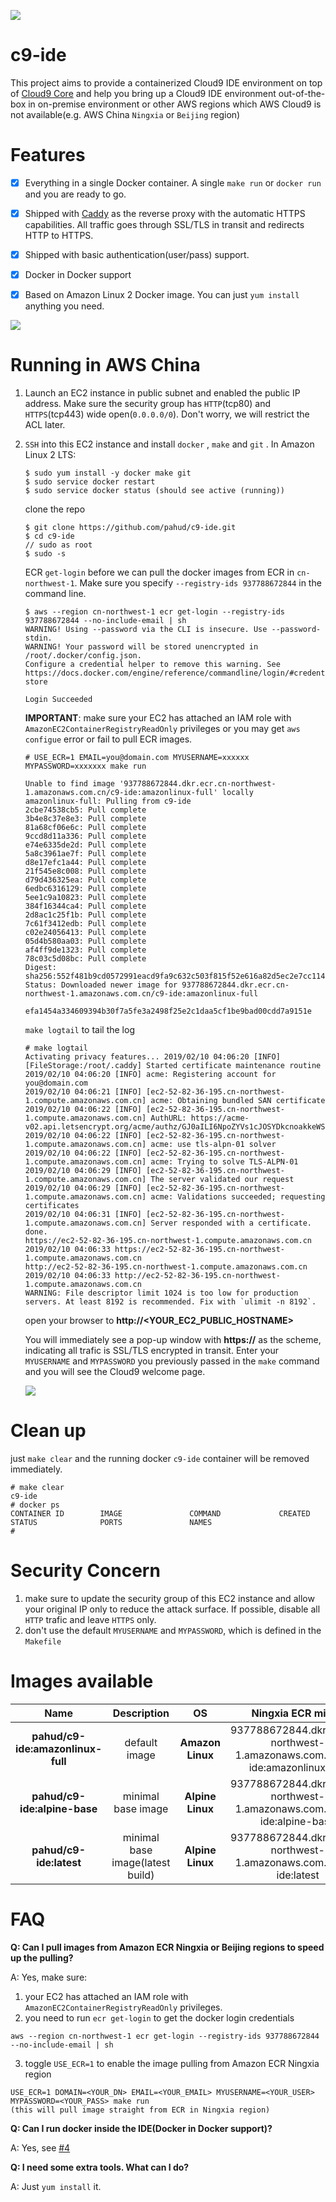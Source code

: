 ![](https://travis-ci.org/pahud/c9-ide.svg?branch=master)

# c9-ide

This project aims to provide a containerized Cloud9 IDE environment on top of [Cloud9 Core](https://github.com/c9/core) and help you bring up a Cloud9 IDE environment out-of-the-box in on-premise environment or other AWS regions which AWS Cloud9 is not available(e.g. AWS China `Ningxia` or `Beijing` region)



# Features

- [x] Everything in a single Docker container. A single `make run` or `docker run` and you are ready to go.
- [x] Shipped with [Caddy](https://caddyserver.com/) as the reverse proxy with the automatic HTTPS capabilities. All traffic goes through SSL/TLS in transit and redirects HTTP to HTTPS.
- [x] Shipped with basic authentication(user/pass) support. 
- [x] Docker in Docker support
- [x] Based on Amazon Linux 2 Docker image. You can just `yum install` anything you need.




![](images/00.png)



# Running in AWS China

1. Launch an EC2 instance in public subnet and enabled the public IP address. Make sure the security group has `HTTP`(tcp80) and `HTTPS`(tcp443) wide open(`0.0.0.0/0`). Don't worry, we will restrict the ACL later.

   

2. `SSH` into this EC2 instance and install `docker` , `make` and `git` . In Amazon Linux 2 LTS:

   ```
   $ sudo yum install -y docker make git
   $ sudo service docker restart
   $ sudo service docker status (should see active (running))
   ```

   clone the repo

   ```
   $ git clone https://github.com/pahud/c9-ide.git
   $ cd c9-ide
   // sudo as root
   $ sudo -s
   ```

   

   ECR `get-login` before we can pull the docker images from ECR in `cn-northwest-1`. Make sure you specify `--registry-ids 937788672844` in the command line.

   ```
   $ aws --region cn-northwest-1 ecr get-login --registry-ids 937788672844 --no-include-email | sh
   WARNING! Using --password via the CLI is insecure. Use --password-stdin.
   WARNING! Your password will be stored unencrypted in /root/.docker/config.json.
   Configure a credential helper to remove this warning. See
   https://docs.docker.com/engine/reference/commandline/login/#credentials-store
   
   Login Succeeded
   
   ```

   **IMPORTANT**: make sure your EC2 has attached an IAM role with `AmazonEC2ContainerRegistryReadOnly` privileges or you may get `aws configue` error or fail to pull ECR images.

   

   ```
   # USE_ECR=1 EMAIL=you@domain.com MYUSERNAME=xxxxxx MYPASSWORD=xxxxxxx make run
   
   Unable to find image '937788672844.dkr.ecr.cn-northwest-1.amazonaws.com.cn/c9-ide:amazonlinux-full' locally
   amazonlinux-full: Pulling from c9-ide
   2cbe74538cb5: Pull complete 
   3b4e8c37e8e3: Pull complete 
   81a68cf06e6c: Pull complete 
   9ccd8d11a336: Pull complete 
   e74e6335de2d: Pull complete 
   5a8c3961ae7f: Pull complete 
   d8e17efc1a44: Pull complete 
   21f545e8c008: Pull complete 
   d79d436325ea: Pull complete 
   6edbc6316129: Pull complete 
   5ee1c9a10823: Pull complete 
   384f16344ca4: Pull complete 
   2d8ac1c25f1b: Pull complete 
   7c61f3412edb: Pull complete 
   c02e24056413: Pull complete 
   05d4b580aa03: Pull complete 
   af4ff9de1323: Pull complete 
   78c03c5d08bc: Pull complete 
   Digest: sha256:552f481b9cd0572991eacd9fa9c632c503f815f52e616a82d5ec2e7cc114fda5
   Status: Downloaded newer image for 937788672844.dkr.ecr.cn-northwest-1.amazonaws.com.cn/c9-ide:amazonlinux-full
   
   efa1454a334609394b30f7a5fe3a2498f25e2c1daa5cf1be9bad00cdd7a9151e
   
   ```

   `make logtail` to tail the log

   ```
   # make logtail
   Activating privacy features... 2019/02/10 04:06:20 [INFO][FileStorage:/root/.caddy] Started certificate maintenance routine
   2019/02/10 04:06:20 [INFO] acme: Registering account for you@domain.com
   2019/02/10 04:06:21 [INFO] [ec2-52-82-36-195.cn-northwest-1.compute.amazonaws.com.cn] acme: Obtaining bundled SAN certificate
   2019/02/10 04:06:22 [INFO] [ec2-52-82-36-195.cn-northwest-1.compute.amazonaws.com.cn] AuthURL: https://acme-v02.api.letsencrypt.org/acme/authz/GJ0aILI6NpoZYVs1cJOSYDkcnoakkeWSEQ1mfFKiogs
   2019/02/10 04:06:22 [INFO] [ec2-52-82-36-195.cn-northwest-1.compute.amazonaws.com.cn] acme: use tls-alpn-01 solver
   2019/02/10 04:06:22 [INFO] [ec2-52-82-36-195.cn-northwest-1.compute.amazonaws.com.cn] acme: Trying to solve TLS-ALPN-01
   2019/02/10 04:06:29 [INFO] [ec2-52-82-36-195.cn-northwest-1.compute.amazonaws.com.cn] The server validated our request
   2019/02/10 04:06:29 [INFO] [ec2-52-82-36-195.cn-northwest-1.compute.amazonaws.com.cn] acme: Validations succeeded; requesting certificates
   2019/02/10 04:06:31 [INFO] [ec2-52-82-36-195.cn-northwest-1.compute.amazonaws.com.cn] Server responded with a certificate.
   done.
   https://ec2-52-82-36-195.cn-northwest-1.compute.amazonaws.com.cn
   2019/02/10 04:06:33 https://ec2-52-82-36-195.cn-northwest-1.compute.amazonaws.com.cn
   http://ec2-52-82-36-195.cn-northwest-1.compute.amazonaws.com.cn
   2019/02/10 04:06:33 http://ec2-52-82-36-195.cn-northwest-1.compute.amazonaws.com.cn
   WARNING: File descriptor limit 1024 is too low for production servers. At least 8192 is recommended. Fix with `ulimit -n 8192`.
   ```

   

   

   open your browser to **http://<YOUR_EC2_PUBLIC_HOSTNAME>**

   You will immediately see a pop-up window with **https://** as the scheme, indicating all trafic is SSL/TLS encrypted in transit. Enter your `MYUSERNAME` and `MYPASSWORD` you previously passed in the `make` command and you will see the Cloud9 welcome page.

   ![](images/01.png)



# Clean up

just `make clear` and the running docker `c9-ide` container will be removed immediately.

```
# make clear
c9-ide
# docker ps
CONTAINER ID        IMAGE               COMMAND             CREATED             STATUS              PORTS               NAMES
# 
```



# Security Concern

1. make sure to update the security group of this EC2 instance and allow your original IP only to reduce the attack surface. If possible, disable all `HTTP` trafic and leave `HTTPS` only.
2. don't use the default `MYUSERNAME` and `MYPASSWORD`, which is defined in the `Makefile`

# Images available

|        Name        |                    Description               | OS | Ningxia ECR mirror |
| :----------------: | :---------------------------: | :------------------------: | :------------------------: |
| **pahud/c9-ide:amazonlinux-full** | default image         |   **Amazon Linux**  | 937788672844.dkr.ecr.cn-northwest-1.amazonaws.com.cn/c9-ide:amazonlinux-full |
| **pahud/c9-ide:alpine-base** | minimal base image | **Alpine Linux** | 937788672844.dkr.ecr.cn-northwest-1.amazonaws.com.cn/c9-ide:alpine-base |
| **pahud/c9-ide:latest** | minimal base image(latest build) | **Alpine Linux** | 937788672844.dkr.ecr.cn-northwest-1.amazonaws.com.cn/c9-ide:latest |


# FAQ

**Q: Can I pull images from Amazon ECR Ningxia or Beijing regions to speed up the pulling?**

A: Yes, make sure:
1. your EC2 has attached an IAM role with `AmazonEC2ContainerRegistryReadOnly` privileges.
2. you need to run `ecr get-login` to get the docker login credentials
```
aws --region cn-northwest-1 ecr get-login --registry-ids 937788672844 --no-include-email | sh
```
3.  toggle `USE_ECR=1` to enable the image pulling from Amazon ECR Ningxia region
```
USE_ECR=1 DOMAIN=<YOUR_DN> EMAIL=<YOUR_EMAIL> MYUSERNAME=<YOUR_USER> MYPASSWORD=<YOUR_PASS> make run
(this will pull image straight from ECR in Ningxia region)
```

**Q: Can I run docker inside the IDE(Docker in Docker support)?**

A: Yes, see [#4](https://github.com/pahud/c9-ide/issues/4)

**Q: I need some extra tools. What can I do?**

A: Just `yum install` it.
